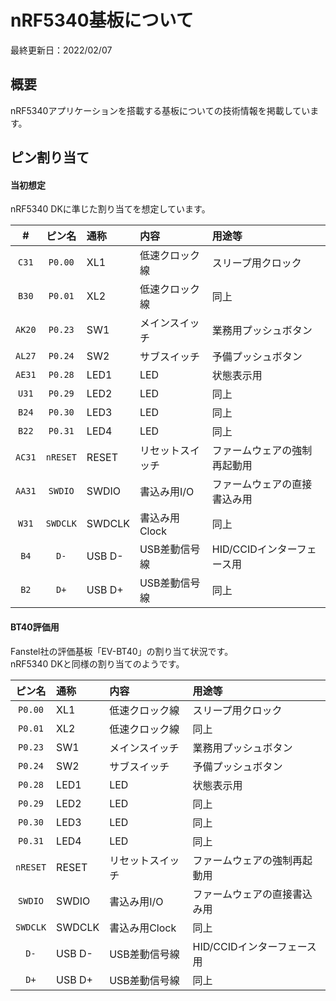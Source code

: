 # nRF5340基板について

最終更新日：2022/02/07

## 概要

nRF5340アプリケーションを搭載する基板についての技術情報を掲載しています。

## ピン割り当て

#### 当初想定

nRF5340 DKに準じた割り当てを想定しています。

|#|ピン名|通称|内容|用途等|
|:--:|:--:|:-|:-|:-|
|`C31`|`P0.00`|XL1|低速クロック線|スリープ用クロック|
|`B30`|`P0.01`|XL2|低速クロック線|同上|
|`AK20`|`P0.23`|SW1|メインスイッチ|業務用プッシュボタン|
|`AL27`|`P0.24`|SW2|サブスイッチ|予備プッシュボタン|
|`AE31`|`P0.28`|LED1|LED|状態表示用|
|`U31`|`P0.29`|LED2|LED|同上|
|`B24`|`P0.30`|LED3|LED|同上|
|`B22`|`P0.31`|LED4|LED|同上|
|`AC31`|`nRESET`|RESET|リセットスイッチ|ファームウェアの強制再起動用|
|`AA31`|`SWDIO`|SWDIO|書込み用I/O|ファームウェアの直接書込み用|
|`W31`|`SWDCLK`|SWDCLK|書込み用Clock|同上|
|`B4`|`D-`|USB D-|USB差動信号線|HID/CCIDインターフェース用|
|`B2`|`D+`|USB D+|USB差動信号線|同上|

#### BT40評価用

Fanstel社の評価基板「EV-BT40」の割り当て状況です。<br>
nRF5340 DKと同様の割り当てのようです。

|ピン名|通称|内容|用途等|
|:--:|:-|:-|:-|
|`P0.00`|XL1|低速クロック線|スリープ用クロック|
|`P0.01`|XL2|低速クロック線|同上|
|`P0.23`|SW1|メインスイッチ|業務用プッシュボタン|
|`P0.24`|SW2|サブスイッチ|予備プッシュボタン|
|`P0.28`|LED1|LED|状態表示用|
|`P0.29`|LED2|LED|同上|
|`P0.30`|LED3|LED|同上|
|`P0.31`|LED4|LED|同上|
|`nRESET`|RESET|リセットスイッチ|ファームウェアの強制再起動用|
|`SWDIO`|SWDIO|書込み用I/O|ファームウェアの直接書込み用|
|`SWDCLK`|SWDCLK|書込み用Clock|同上|
|`D-`|USB D-|USB差動信号線|HID/CCIDインターフェース用|
|`D+`|USB D+|USB差動信号線|同上|
